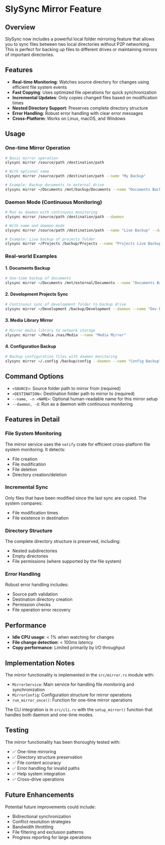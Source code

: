 # SlySync Mirror Feature

## Overview
SlySync now includes a powerful local folder mirroring feature that allows you to sync files between two local directories without P2P networking. This is perfect for backing up files to different drives or maintaining mirrors of important directories.

## Features
- **Real-time Monitoring**: Watches source directory for changes using efficient file system events
- **Fast Copying**: Uses optimized file operations for quick synchronization
- **Incremental Updates**: Only copies changed files based on modification times
- **Nested Directory Support**: Preserves complete directory structure
- **Error Handling**: Robust error handling with clear error messages
- **Cross-Platform**: Works on Linux, macOS, and Windows

## Usage

### One-time Mirror Operation
```bash
# Basic mirror operation
slysync mirror /source/path /destination/path

# With optional name
slysync mirror /source/path /destination/path --name "My Backup"

# Example: Backup documents to external drive
slysync mirror ~/Documents /mnt/backup/Documents --name "Documents Backup"
```

### Daemon Mode (Continuous Monitoring)
```bash
# Run as daemon with continuous monitoring
slysync mirror /source/path /destination/path --daemon

# With name and daemon mode
slysync mirror /source/path /destination/path --name "Live Backup" --daemon

# Example: Live backup of projects folder
slysync mirror ~/Projects /backup/Projects --name "Projects Live Backup" --daemon
```

### Real-world Examples

#### 1. Documents Backup
```bash
# One-time backup of documents
slysync mirror ~/Documents /mnt/external/Documents --name "Documents Backup"
```

#### 2. Development Projects Sync
```bash
# Continuous sync of development folder to backup drive
slysync mirror ~/Development /backup/Development --daemon --name "Dev Backup"
```

#### 3. Media Library Mirror
```bash
# Mirror media library to network storage
slysync mirror ~/Media /nas/Media --name "Media Mirror"
```

#### 4. Configuration Backup
```bash
# Backup configuration files with daemon monitoring
slysync mirror ~/.config /backup/config --daemon --name "Config Backup"
```

## Command Options

- `<SOURCE>`: Source folder path to mirror from (required)
- `<DESTINATION>`: Destination folder path to mirror to (required)
- `--name, -n <NAME>`: Optional human-readable name for this mirror setup
- `--daemon, -d`: Run as a daemon with continuous monitoring

## Features in Detail

### File System Monitoring
The mirror service uses the `notify` crate for efficient cross-platform file system monitoring. It detects:
- File creation
- File modification
- File deletion
- Directory creation/deletion

### Incremental Sync
Only files that have been modified since the last sync are copied. The system compares:
- File modification times
- File existence in destination

### Directory Structure
The complete directory structure is preserved, including:
- Nested subdirectories
- Empty directories
- File permissions (where supported by the file system)

### Error Handling
Robust error handling includes:
- Source path validation
- Destination directory creation
- Permission checks
- File operation error recovery

## Performance
- **Idle CPU usage**: < 1% when watching for changes
- **File change detection**: < 100ms latency
- **Copy performance**: Limited primarily by I/O throughput

## Implementation Notes

The mirror functionality is implemented in the `src/mirror.rs` module with:
- `MirrorService`: Main service for handling file monitoring and synchronization
- `MirrorConfig`: Configuration structure for mirror operations
- `run_mirror_once()`: Function for one-time mirror operations

The CLI integration is in `src/cli.rs` with the `setup_mirror()` function that handles both daemon and one-time modes.

## Testing

The mirror functionality has been thoroughly tested with:
- ✅ One-time mirroring
- ✅ Directory structure preservation
- ✅ File content accuracy
- ✅ Error handling for invalid paths
- ✅ Help system integration
- ✅ Cross-drive operations

## Future Enhancements

Potential future improvements could include:
- Bidirectional synchronization
- Conflict resolution strategies
- Bandwidth throttling
- File filtering and exclusion patterns
- Progress reporting for large operations
